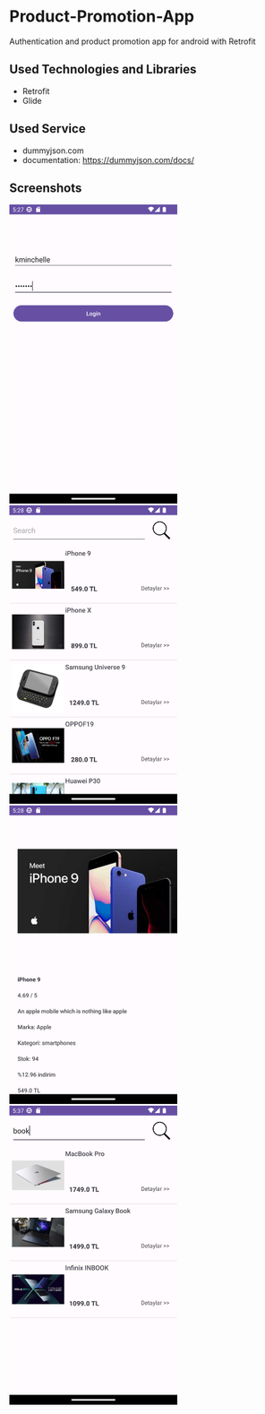 # Product-Promotion-App
Authentication and product promotion app for android with Retrofit

## Used Technologies and Libraries
- Retrofit
- Glide

## Used Service
- dummyjson.com
- documentation: https://dummyjson.com/docs/

## Screenshots
<img src="productpromotionapp/ss0.png" width=300>          <img src="productpromotionapp/ss1.png" width=300>          <img src="productpromotionapp/ss2.png" width=300>          <img src="productpromotionapp/ss3.png" width=300>
